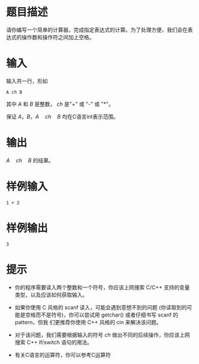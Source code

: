 # 题目描述

请你编写一个简单的计算器，完成指定表达式的计算。为了处理方便，我们会在表达式的操作数和操作符之间加上空格。

# 输入

输入共一行，形如

```
A ch B
```

其中 $A$ 和 $B$ 是整数， $ch$ 是"+" 或 "-" 或 "*"。

保证 $A，B，A\quad ch\quad B$ 均在C语言int表示范围。

# 输出

$A\quad ch\quad B$ 的结果。

# 样例输入

```
1 + 2
```

# 样例输出

```
3
```

# 提示

* 你的程序需要读入两个整数和一个符号，你应该上网搜索 C/C++ 支持的变量类型，以及应该如何获取输入。

* 如果你使用 C 风格的 scanf 读入，可能会遇到意想不到的问题 (你读取到的可能是空格而不是符号)，你可以尝试用 getchar() 或者仔细书写 scanf 的 pattern，但我
们更推荐你使用 C++ 风格的 cin 来解决该问题。

* 对于该问题，我们需要根据输入的符号 $ch$ 做出不同的后续操作，你应该上网搜索 C++ if/switch 语句的用法。

* 有关C语言的运算符，你可以参考C运算符
